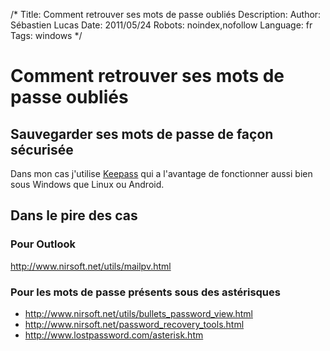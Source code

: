 /*
Title: Comment retrouver ses mots de passe oubliés
Description: 
Author: Sébastien Lucas
Date: 2011/05/24
Robots: noindex,nofollow
Language: fr
Tags: windows
*/
# Comment retrouver ses mots de passe oubliés

## Sauvegarder ses mots de passe de façon sécurisée
Dans mon cas j'utilise [Keepass](http://keepass.info/) qui a l'avantage de fonctionner aussi bien sous Windows que Linux ou Android.

## Dans le pire des cas

### Pour Outlook

http://www.nirsoft.net/utils/mailpv.html

### Pour les mots de passe présents sous des astérisques

* http://www.nirsoft.net/utils/bullets_password_view.html
* http://www.nirsoft.net/password_recovery_tools.html
* http://www.lostpassword.com/asterisk.htm





